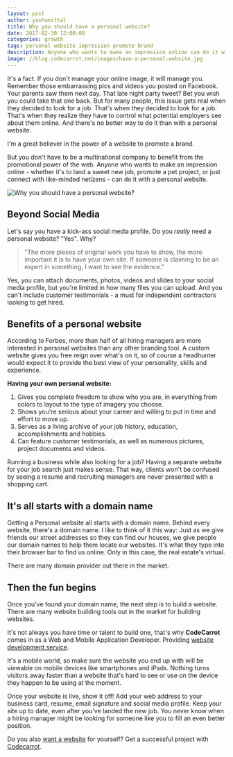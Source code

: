 ```yaml
---
layout: post
author: yashumittal
title: Why you should have a personal website?
date: 2017-02-30 12:00:00
categories: growth
tags: personal website impression promote brand
description: Anyone who wants to make an impression online can do it with a personal website. Anyone who wants to make an impression online - whether it's to land a sweet new job, promote a pet project, or just connect
image: //blog.codecarrot.net/images/have-a-personal-website.jpg
---
```


It's a fact. If you don't manage your online image, it will manage you. Remember those embarrassing pics and videos you posted on Facebook. Your parents saw them next day. That late night party tweet? Bet you wish you could take that one back. But for many people, this issue gets real when they decided to look for a job. That's when they decided to look for a job. That's when they realize they have to control what potential employers see about them online. And there's no better way to do it than with a personal website.

I'm a great believer in the power of a website to promote a brand.

But you don't have to be a multinational company to benefit from the promotional power of the web. Anyone who wants to make an impression online - whether it's to land a sweet new job, promote a pet project, or just connect with like-minded netizens - can do it with a personal website.

![Why you should have a personal website?](//blog.codecarrot.net/images/lady-working-illustration.png)

## Beyond Social Media

Let's say you have a kick-ass social media profile. Do you _really_ need a personal website? "Yes".
Why?

<blockquote>
"The more pieces of original work you have to show, the more important it is to have your own site. If someone is claiming to be an expert in something, I want to see the evidence."
</blockquote>

Yes, you can attach documents, photos, videos and slides to your social media profile, but you're limited in how many files you can upload. And you can't include customer testimonials - a must for independent contractors looking to get hired.

## Benefits of a personal website

According to Forbes, more than half of all hiring managers are more interested in personal websites than any other branding tool. A custom website gives you free reign over what's on it, so of course a headhunter would expect it to provide the best view of your personality, skills and experience.

**Having your own personal website:**

1.  Gives you complete freedom to show who you are, in everything from colors to layout to the type of imagery you choose.
2.  Shows you're serious about your career and willing to put in time and effort to move up.
3.  Serves as a living archive of your job history, education, accomplishments and hobbies.
4.  Can feature customer testimonials, as well as numerous pictures, project documents and videos.

Running a business while also looking for a job? Having a separate website for your job search just makes sense. That way, clients won't be confused by seeing a resume and recruiting managers are never presented with a shopping cart.

## It's all starts with a domain name

Getting a Personal website all starts with a domain name. Behind every website, there's a domain name. I like to think of it this way: Just as we give friends our street addresses so they can find our houses, we give people our domain names to help them locate our websites. It's what they type into their browser bar to find us online. Only in this case, the real estate's virtual.

There are many domain provider out there in the market.

## Then the fun begins

Once you've found your domain name, the next step is to build a website. There are many website building tools out in the market for building websites.

It's not always you have time or talent to build one, that's why **CodeCarrot** comes in as a Web and Mobile Application Developer. Providing [website development service](//codecarrot.net/).

It's a mobile world, so make sure the website you end up with will be viewable on mobile devices like smartphones and iPads. Nothing turns visitors away faster than a website that's hard to see or use on the device they happen to be using at the moment.

Once your website is live, show it off! Add your web address to your business card, resume, email signature and social media profile. Keep your site up to date, even after you've landed the new job. You never know when a hiring manager might be looking for someone like you to fill an even better position.

Do you also [want a website](//codecarrot.net) for yourself? Get a successful project with [Codecarrot](//codecarrot.net).
